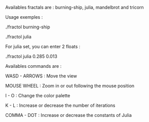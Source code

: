 Availables fractals are : burning-ship, julia, mandelbrot and tricorn

Usage exemples :

./fractol burning-ship

./fractol julia

For julia set, you can enter 2 floats :

./fractol julia 0.285 0.013

Availables commands are :

WASD - ARROWS : Move the view

MOUSE WHEEL : Zoom in or out following the mouse position

I - O : Change the color palette

K - L : Increase or decrease the number of iterations

COMMA - DOT : Increase or decrease the constants of Julia
